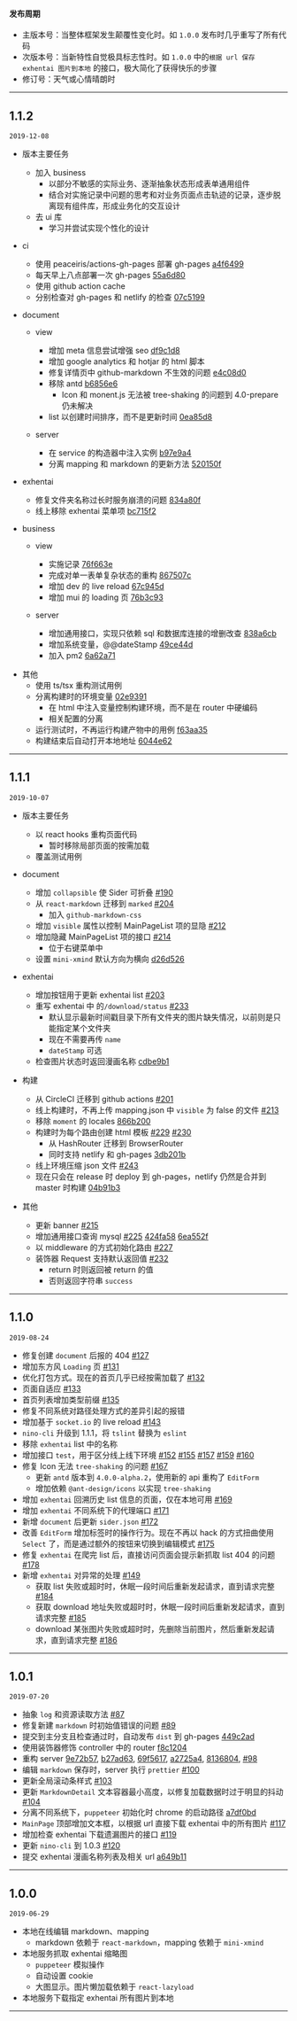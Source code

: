 #### 发布周期

- 主版本号：当整体框架发生颠覆性变化时。如 `1.0.0` 发布时几乎重写了所有代码
- 次版本号：当新特性自觉极具标志性时。如 `1.0.0` 中的`根据 url 保存 exhentai 图片到本地` 的接口，极大简化了获得快乐的步骤
- 修订号：天气或心情晴朗时

---

## 1.1.2

`2019-12-08`

- 版本主要任务

  - 加入 business
    - 以部分不敏感的实际业务、逐渐抽象状态形成表单通用组件
    - 结合对实施记录中问题的思考和对业务页面点击轨迹的记录，逐步脱离现有组件库，形成业务化的交互设计
  - 去 ui 库
    - 学习并尝试实现个性化的设计

- ci

  - 使用 peaceiris/actions-gh-pages 部署 gh-pages [a4f6499](http://github.com/orzyyyy/memo/commit/a4f6499)
  - 每天早上八点部署一次 gh-pages [55a6d80](http://github.com/orzyyyy/memo/commit/55a6d80)
  - 使用 github action cache
  - 分别检查对 gh-pages 和 netlify 的检查 [07c5199](http://github.com/orzyyyy/memo/commit/07c5199)

- document

  - view

    - 增加 meta 信息尝试增强 seo [df9c1d8](http://github.com/orzyyyy/memo/commit/df9c1d8)
    - 增加 google analytics 和 hotjar 的 html 脚本
    - 修复详情页中 github-markdown 不生效的问题 [e4c08d0](http://github.com/orzyyyy/memo/commit/e4c08d0e80637303a2b74368cd5bc6f2446a65a3)
    - 移除 antd [b6856e6](http://github.com/orzyyyy/memo/commit/b6856e6723d4f0b30036b33387c3f81873384a8c)
      - Icon 和 monent.js 无法被 tree-shaking 的问题到 4.0-prepare 仍未解决
    - list 以创建时间排序，而不是更新时间 [0ea85d8](http://github.com/orzyyyy/memo/commit/0ea85d8105e006ee698a77cfc288eefc54ac6dd3)

  - server
    - 在 service 的构造器中注入实例 [b97e9a4](http://github.com/orzyyyy/memo/commit/b97e9a43bb37429dde4eb538936cee004af7c12f)
    - 分离 mapping 和 markdown 的更新方法 [520150f](http://github.com/orzyyyy/memo/commit/520150f16ff9e663ef0ee20aba0d635190fa8c33)

- exhentai

  - 修复文件夹名称过长时服务崩溃的问题 [834a80f](http://github.com/orzyyyy/memo/commit/834a80f2272ccd83cf2e55f332c6b2f0b24b0b15)
  - 线上移除 exhentai 菜单项 [bc715f2](http://github.com/orzyyyy/memo/commit/bc715f22d6bda5c143ab4618b187313f6a2aa6e1)

- business

  - view

    - 实施记录 [76f663e](https://orzyyyy.github.io/memo/markdown/76f663e411865e7811cf56576abbd3e6)
    - 完成对单一表单复杂状态的重构 [867507c](https://orzyyyy.github.io/memo/markdown/867507c5d6c8e4a29ed2b5151a9f9d6a)
    - 增加 dev 的 live reload [67c945d](http://github.com/orzyyyy/memo/commit/67c945d1d0be92a406a092fb2367f56769a69311)
    - 增加 mui 的 loading 页 [76b3c93](http://github.com/orzyyyy/memo/commit/76b3c935dc62e0d4bb08fa1528ba6b25eba26bea)

  - server

    - 增加通用接口，实现只依赖 sql 和数据库连接的增删改查 [838a6cb](http://github.com/orzyyyy/memo/commit/838a6cb820f9507bba504ea538f15add6a311aba)
    - 增加系统变量，@@dateStamp [49ce44d](http://github.com/orzyyyy/memo/commit/49ce44dbcd5998537c61769970fe18a6892eeb93)
    - 加入 pm2 [6a62a71](http://github.com/orzyyyy/memo/commit/6a62a71e0a86b8f4df9c187c019bf3619f3fd550)

* 其他
  - 使用 ts/tsx 重构测试用例
  - 分离构建时的环境变量 [02e9391](http://github.com/orzyyyy/memo/commit/02e93916b71c648ce2d454ed7c70cb6b313de42d)
    - 在 html 中注入变量控制构建环境，而不是在 router 中硬编码
    - 相关配置的分离
  - 运行测试时，不再运行构建产物中的用例 [f63aa35](http://github.com/orzyyyy/memo/commit/f63aa350cd8cdabff56528d3a55406ac0fb2ca0e)
  - 构建结束后自动打开本地地址 [6044e62](http://github.com/orzyyyy/memo/commit/6044e620b3d96973d633120b840fec2dd9198fbc)

---

## 1.1.1

`2019-10-07`

- 版本主要任务

  - 以 react hooks 重构页面代码
    - 暂时移除局部页面的按需加载
  - 覆盖测试用例

- document

  - 增加 `collapsible` 使 Sider 可折叠 [#190](https://github.com/orzyyyy/memo/pull/190)
  - 从 `react-markdown` 迁移到 `marked` [#204](https://github.com/orzyyyy/memo/pull/204)
    - 加入 `github-markdown-css`
  - 增加 `visible` 属性以控制 MainPageList 项的显隐 [#212](https://github.com/orzyyyy/memo/pull/212)
  - 增加隐藏 MainPageList 项的接口 [#214](https://github.com/orzyyyy/memo/pull/214)
    - 位于右键菜单中
  - 设置 `mini-xmind` 默认方向为横向 [d26d526](https://github.com/orzyyyy/memo/commit/d26d5269cd15205960ac6b8c1993d06295dd9948)

- exhentai

  - 增加按钮用于更新 exhentai list [#203](https://github.com/orzyyyy/memo/pull/203)
  - 重写 exhentai 中 的`/download/status` [#233](https://github.com/orzyyyy/memo/pull/233)
    - 默认显示最新时间戳目录下所有文件夹的图片缺失情况，以前则是只能指定某个文件夹
    - 现在不需要再传 `name`
    - `dateStamp` 可选
  - 检查图片状态时返回漫画名称 [cdbe9b1](https://github.com/orzyyyy/memo/commit/cdbe9b18559f67f3a9bfa7c43816bfe78de8fb7c)

- 构建

  - 从 CircleCI 迁移到 github actions [#201](https://github.com/orzyyyy/memo/pull/201)
  - 线上构建时，不再上传 mapping.json 中 `visible` 为 false 的文件 [#213](https://github.com/orzyyyy/memo/pull/213)
  - 移除 `moment` 的 locales [866b200](https://github.com/orzyyyy/memo/commit/866b200c49f634816c99a92a388b1250db4991fa)
  - 构建时为每个路由创建 html 模板 [#229](https://github.com/orzyyyy/memo/pull/229) [#230](https://github.com/orzyyyy/memo/pull/230)
    - 从 HashRouter 迁移到 BrowserRouter
    - 同时支持 netlify 和 gh-pages [3db201b](https://github.com/orzyyyy/memo/commit/3db201b56cab1c5960200b987b55f3eb46a884d4)
  - 线上环境压缩 json 文件 [#243](https://github.com/orzyyyy/memo/pull/243)
  - 现在只会在 release 时 deploy 到 gh-pages，netlify 仍然是合并到 master 时构建 [04b91b3](https://github.com/orzyyyy/memo/commit/04b91b3b39c2f8dbfba0753623a617056fb34f83)

- 其他
  - 更新 banner [#215](https://github.com/orzyyyy/memo/pull/215)
  - 增加通用接口查询 mysql [#225](https://github.com/orzyyyy/memo/pull/225) [424fa58](https://github.com/orzyyyy/memo/commit/424fa5877307f23267dc9ab1022193089e685ec6) [6ea552f](https://github.com/orzyyyy/memo/commit/6ea552fe6f2615c461cca2f28ceee5231477efda)
  - 以 middleware 的方式初始化路由 [#227](https://github.com/orzyyyy/memo/pull/227)
  - 装饰器 Request 支持默认返回值 [#232](https://github.com/orzyyyy/memo/pull/232)
    - return 时则返回被 return 的值
    - 否则返回字符串 `success`

---

## 1.1.0

`2019-08-24`

- 修复创建 `document` 后报的 404 [#127](https://github.com/orzyyyy/memo/pull/127)
- 增加东方风 `Loading` 页 [#131](https://github.com/orzyyyy/memo/pull/131)
- 优化打包方式。现在的首页几乎已经按需加载了 [#132](https://github.com/orzyyyy/memo/pull/132)
- 页面自适应 [#133](https://github.com/orzyyyy/memo/pull/133)
- 首页列表增加类型前缀 [#135](https://github.com/orzyyyy/memo/pull/135)
- 修复不同系统对路径处理方式的差异引起的报错
- 增加基于 `socket.io` 的 live reload [#143](https://github.com/orzyyyy/memo/pull/143)
- `nino-cli` 升级到 1.1.1，将 `tslint` 替换为 `eslint`
- 移除 `exhentai` list 中的名称
- 增加接口 `test`，用于区分线上线下环境 [#152](https://github.com/orzyyyy/memo/pull/152) [#155](https://github.com/orzyyyy/memo/pull/155) [#157](https://github.com/orzyyyy/memo/pull/157) [#159](https://github.com/orzyyyy/memo/pull/159) [#160](https://github.com/orzyyyy/memo/pull/160)
- 修复 Icon 无法 `tree-shaking` 的问题 [#167](https://github.com/orzyyyy/memo/pull/167)
  - 更新 `antd` 版本到 `4.0.0-alpha.2`，使用新的 api 重构了 `EditForm`
  - 增加依赖 `@ant-design/icons` 以实现 `tree-shaking`
- 增加 `exhentai` 回溯历史 list 信息的页面，仅在本地可用 [#169](https://github.com/orzyyyy/memo/pull/169)
- 增加 `exhentai` 不同系统下的代理端口 [#171](https://github.com/orzyyyy/memo/pull/171)
- 新增 `document` 后更新 `sider.json` [#172](https://github.com/orzyyyy/memo/pull/172)
- 改善 `EditForm` 增加标签时的操作行为。现在不再以 hack 的方式扭曲使用 `Select` 了，而是通过额外的按钮来切换到编辑模式 [#175](https://github.com/orzyyyy/memo/pull/175)
- 修复 `exhentai` 在爬完 list 后，直接访问页面会提示新抓取 list 404 的问题 [#178](https://github.com/orzyyyy/memo/pull/178)
- 新增 `exhentai` 对异常的处理 [#149](https://github.com/orzyyyy/memo/issues/149)
  - 获取 list 失败或超时时，休眠一段时间后重新发起请求，直到请求完整 [#184](https://github.com/orzyyyy/memo/pull/184)
  - 获取 download 地址失败或超时时，休眠一段时间后重新发起请求，直到请求完整 [#185](https://github.com/orzyyyy/memo/pull/185)
  - download 某张图片失败或超时时，先删除当前图片，然后重新发起请求，直到请求完整 [#186](https://github.com/orzyyyy/memo/pull/186)

---

## 1.0.1

`2019-07-20`

- 抽象 `log` 和资源读取方法 [#87](https://github.com/orzyyyy/memo/pull/87)
- 修复新建 `markdown` 时初始值错误的问题 [#89](https://github.com/orzyyyy/memo/pull/89/files)
- 提交到主分支且检查通过时，自动发布 `dist` 到 gh-pages [449c2ad](https://github.com/orzyyyy/memo/commit/449c2ad1d5b96d470b5715c716968a52a92ef155)
- 使用装饰器修饰 controller 中的 router [f8c1204](https://github.com/orzyyyy/memo/commit/f8c1204ce0bf004f12055aba232ff61f0597ec28)
- 重构 server [9e72b57](https://github.com/orzyyyy/memo/commit/9e72b57ceaf1996d69d9067f9006fd4fa8f89292), [b27ad63](https://github.com/orzyyyy/memo/commit/b27ad63b7e9bfd65aa5d06292478d3002d6d43b3), [69f5617](https://github.com/orzyyyy/memo/commit/69f5617f99087994b9207f2360af5e846fd0b5b3), [a2725a4](https://github.com/orzyyyy/memo/commit/a2725a4ceeeda5be9b0adfad005d38d4ca24c121), [8136804](https://github.com/orzyyyy/memo/commit/81368046f43c598a705e1bd1811b1fc72d12d790), [#98](https://github.com/orzyyyy/memo/pull/98)
- 编辑 `markdown` 保存时，server 执行 `prettier` [#100](https://github.com/orzyyyy/memo/pull/100)
- 更新全局滚动条样式 [#103](https://github.com/orzyyyy/memo/pull/103)
- 更新 `MarkdownDetail` 文本容器最小高度，以修复加载数据时过于明显的抖动 [#104](https://github.com/orzyyyy/memo/pull/104)
- 分离不同系统下，`puppeteer` 初始化时 chrome 的启动路径 [a7df0bd](https://github.com/orzyyyy/memo/commit/a7df0bdcd00dd79442ab5a85e0ba9fb8e14760da)
- `MainPage` 顶部增加文本框，以根据 url 直接下载 exhentai 中的所有图片 [#117](https://github.com/orzyyyy/memo/pull/117)
- 增加检查 exhentai 下载遗漏图片的接口 [#119](https://github.com/orzyyyy/memo/pull/119)
- 更新 `nino-cli` 到 1.0.3 [#120](https://github.com/orzyyyy/memo/pull/120)
- 提交 exhentai 漫画名称列表及相关 url [a649b11](https://github.com/orzyyyy/memo/commit/a649b112c7f6275b5aab26707def28eec20e7d2b)

---

## 1.0.0

`2019-06-29`

- 本地在线编辑 markdown、mapping
  - markdown 依赖于 `react-markdown`，mapping 依赖于 `mini-xmind`
- 本地服务抓取 exhentai 缩略图
  - `puppeteer` 模拟操作
  - 自动设置 cookie
  - 大图显示。图片懒加载依赖于 `react-lazyload`
- 本地服务下载指定 exhentai 所有图片到本地

---
